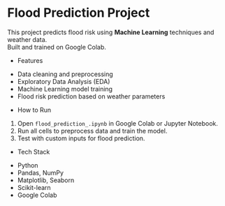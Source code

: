 # Flood Prediction Project 

This project predicts flood risk using **Machine Learning** techniques and weather data.  
Built and trained on Google Colab.

* Features
- Data cleaning and preprocessing
- Exploratory Data Analysis (EDA)
- Machine Learning model training
- Flood risk prediction based on weather parameters

* How to Run
1. Open `flood_prediction_.ipynb` in Google Colab or Jupyter Notebook.
2. Run all cells to preprocess data and train the model.
3. Test with custom inputs for flood prediction.

* Tech Stack
- Python
- Pandas, NumPy
- Matplotlib, Seaborn
- Scikit-learn
- Google Colab
